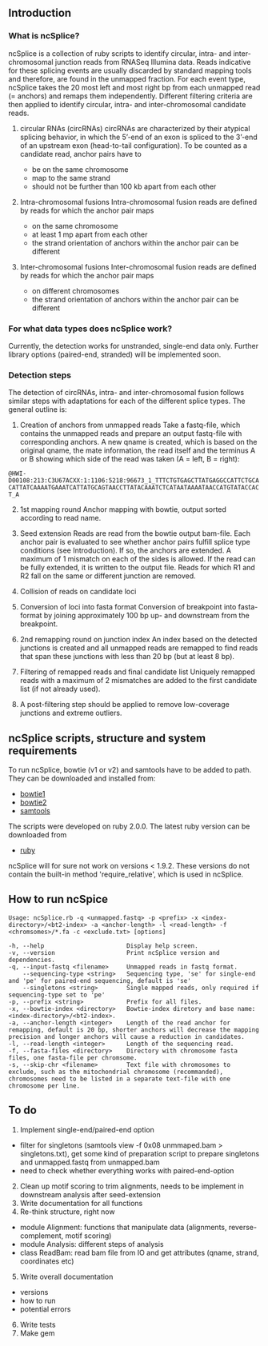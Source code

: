 ## Introduction


### What is ncSplice?
ncSplice is a collection of ruby scripts to identify circular, intra- and inter-chromosomal junction reads from RNASeq Illumina data. Reads indicative for these splicing events are usually discarded by standard mapping tools and therefore, are found in the unmapped fraction. For each event type, ncSplice takes the 20 most left and most right bp from each unmapped read (= anchors) and remaps them independently. Different filtering criteria are then applied to identify circular, intra- and inter-chromosomal candidate reads.

1. circular RNAs (circRNAs)
circRNAs are characterized by their atypical splicing behavior, in which the 5’-end of an exon is spliced to the 3’-end of an upstream exon (head-to-tail configuration). To be counted as a candidate read, anchor pairs have to 

	- be on the same chromosome
	- map to the same strand
	- should not be further than 100 kb apart from each other

2. Intra-chromosomal fusions
Intra-chromosomal fusion reads are defined by reads for which the anchor pair maps 

	- on the same chromosome
	- at least 1 mp apart from each other
 	- the strand orientation of anchors within the anchor pair can be different

3. Inter-chromosomal fusions
Inter-chromosomal fusion reads are defined by reads for which the anchor pair maps 

	- on different chromosomes
	- the strand orientation of anchors within the anchor pair can be different

### For what data types does ncSplice work?
Currently, the detection works for unstranded, single-end data only. Further library options (paired-end, stranded) will be implemented soon.


### Detection steps
The detection of circRNAs, intra- and inter-chromosomal fusion follows similar steps with adaptations for each of the different splice types. The general outline is:

1. Creation of anchors from unmapped reads
Take a fastq-file, which contains the unmapped reads and prepare an output fastq-file with corresponding anchors. A new qname is created, which is based on the original qname, the mate information, the read itself and the terminus A or B showing which side of the read was taken (A = left, B = right): 

```@HWI-D00108:213:C3U67ACXX:1:1106:5218:96673_1_TTTCTGTGAGCTTATGAGGCCATTCTGCACATTATCAAAATGAAATCATTATGCAGTAACCTTATACAAATCTCATAATAAAATAACCATGTATACCACT_A```

2. 1st mapping round
Anchor mapping with bowtie, output sorted according to read name.

3. Seed extension
Reads are read from the bowtie output bam-file. Each anchor pair is evaluated to see whether anchor pairs fulfill splice type conditions (see Introduction). If so, the anchors are extended. A maximum of 1 mismatch on each of the sides is allowed. If the read can be fully extended, it is written to the output file. Reads for which R1 and R2 fall on the same or different junction are removed.

4. Collision of reads on candidate loci

5. Conversion of loci into fasta format
Conversion of breakpoint into fasta-format by joining approximately 100 bp up- and downstream from the breakpoint.


6. 2nd remapping round on junction index
An index based on the detected junctions is created and all unmapped reads are remapped to find reads that span these junctions with less than 20 bp (but at least 8 bp).


7. Filtering of remapped reads and final candidate list
Uniquely remapped reads with a maximum of 2 mismatches are added to the first candidate list (if not already used).


8. A post-filtering step should be applied to remove low-coverage junctions and extreme outliers.



## ncSplice scripts, structure and system requirements

To run ncSplice, bowtie (v1 or v2) and samtools have to be added to path. They can be downloaded and installed from:

  * [bowtie1](http://bowtie-bio.sourceforge.net/bowtie1/index.shtml)
  * [bowtie2](http://bowtie-bio.sourceforge.net/bowtie2/index.shtml)
  * [samtools](http://samtools.sourceforge.net/)

The scripts were developed on ruby 2.0.0. The latest ruby version can be downloaded from

  * [ruby](https://www.ruby-lang.org/en/)

ncSplice will for sure not work on versions < 1.9.2. These versions do not contain the built-in method 'require_relative', which is used in ncSplice.


## How to run ncSpice

```Usage: ncSplice.rb -q <unmapped.fastq> -p <prefix> -x <index-directory>/<bt2-index> -a <anchor-length> -l <read-length> -f <chromsomes>/*.fa -c <exclude.txt> [options]```

    -h, --help                       Display help screen.
    -v, --version                    Print ncSplice version and dependencies.
    -q, --input-fastq <filename>     Unmapped reads in fastq format.
        --sequencing-type <string>   Sequencing type, 'se' for single-end and 'pe' for paired-end sequencing, default is 'se'
        --singletons <string>        Single mapped reads, only required if sequencing-type set to 'pe'
    -p, --prefix <string>            Prefix for all files.
    -x, --bowtie-index <directory>   Bowtie-index diretory and base name: <index-directory>/<bt2-index>.
    -a, --anchor-length <integer>    Length of the read anchor for remapping, default is 20 bp, shorter anchors will decrease the mapping precision and longer anchors will cause a reduction in candidates.
    -l, --read-length <integer>      Length of the sequencing read.
    -f, --fasta-files <directory>    Directory with chromosome fasta files, one fasta-file per chromsome.
    -s, --skip-chr <filename>        Text file with chromosomes to exclude, such as the mitochondrial chromosome (recommanded), chromosomes need to be listed in a separate text-file with one chromosome per line.


## To do

1. Implement single-end/paired-end option
  * filter for singletons (samtools view -f 0x08 unmmaped.bam > singletons.txt), get some kind of preparation script to prepare singletons and unmapped.fastq from unmapped.bam
  * need to check whether everything works with paired-end-option
2. Clean up motif scoring to trim alignments, needs to be implement in downstream analysis after seed-extension 
3. Write documentation for all functions
4. Re-think structure, right now
  * module Alignment: functions that manipulate data (alignments, reverse-complement, motif scoring)
  * module Analysis: different steps of analysis
  * class ReadBam: read bam file from IO and get attributes (qname, strand, coordinates etc)
5. Write overall documentation
  * versions
  * how to run
  * potential errors
6. Write tests
7. Make gem